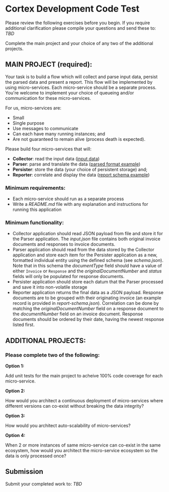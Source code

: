 # Cortex Development Code Test

Please review the following exercises before you begin.  If you require additional clarification please compile your questions and send these to: *TBD*

Complete the main project and your choice of any two of the additional projects.

## MAIN PROJECT (required):

Your task is to build a flow which will collect and parse input data, persist the parsed data and present a report.  This flow will be implemented by using micro-services.  Each micro-service should be a separate process. You're welcome to implement your choice of queueing and/or communication for these micro-services.

For us, micro-services are:
  * Small
  * Single purpose
  * Use messages to communicate
  * Can each have many running instances; and
  * Are not guaranteed to remain alive (process death is expected).

Please build four micro-services that will:
  * **Collector**: read the input data ([input data](https://raw.githubusercontent.com/cortexteam/code-test/master/resources/input.json))
  * **Parser**: parse and translate the data ([parsed format example](https://raw.githubusercontent.com/cortexteam/code-test/master/resources/schema.json))
  * **Persister**: store the data (your choice of persistent storage) and;
  * **Reporter**: correlate and display the data ([report schema example](https://raw.githubusercontent.com/cortexteam/code-test/master/resources/report-schema.json))

### Minimum requirements:
  * Each micro-service should run as a separate process
  * Write a *README.md* file with any explanation and instructions for running this application

### Minimum functionality:
  * Collector application should read JSON payload from file and store it for the Parser application.  The *input.json* file contains both original invoice documents and responses to invoice documents.
  * Parser application should read from the data stored by the Collector application and store each item for the Persister application as a new, formatted individual entity using the defined schema (see *schema.json*).  Note that in this schema the *documentType* field should have a value of either `Invoice` or `Response` and the *originalDocumentNumber* and *status* fields will only be populated for response documents.
  * Persister application should store each datum that the Parser processed and save it into non-volatile storage
  * Reporter application returns the final data as a JSON payload.  Response documents are to be grouped with their originating invoice (an example record is provided in *report-schema.json*).  Correlation can be done by matching the *originalDocumentNumber* field on a response document to the *documentNumber* field on an invoice document.  Response documents should be ordered by their date, having the newest response listed first.

## ADDITIONAL PROJECTS:
### Please complete two of the following:
**Option 1:**

Add unit tests for the main project to acheive 100% code coverage for each micro-service.

**Option 2:**

How would you architect a continuous deployment of micro-services where different versions can co-exist without breaking the data integrity?

**Option 3:**

How would you architect auto-scalability of micro-services?

**Option 4:**

When 2 or more instances of same micro-service can co-exist in the same ecosystem, how would you architect the micro-service ecosystem so the data is only processed once?

## Submission

Submit your completed work to: *TBD*
